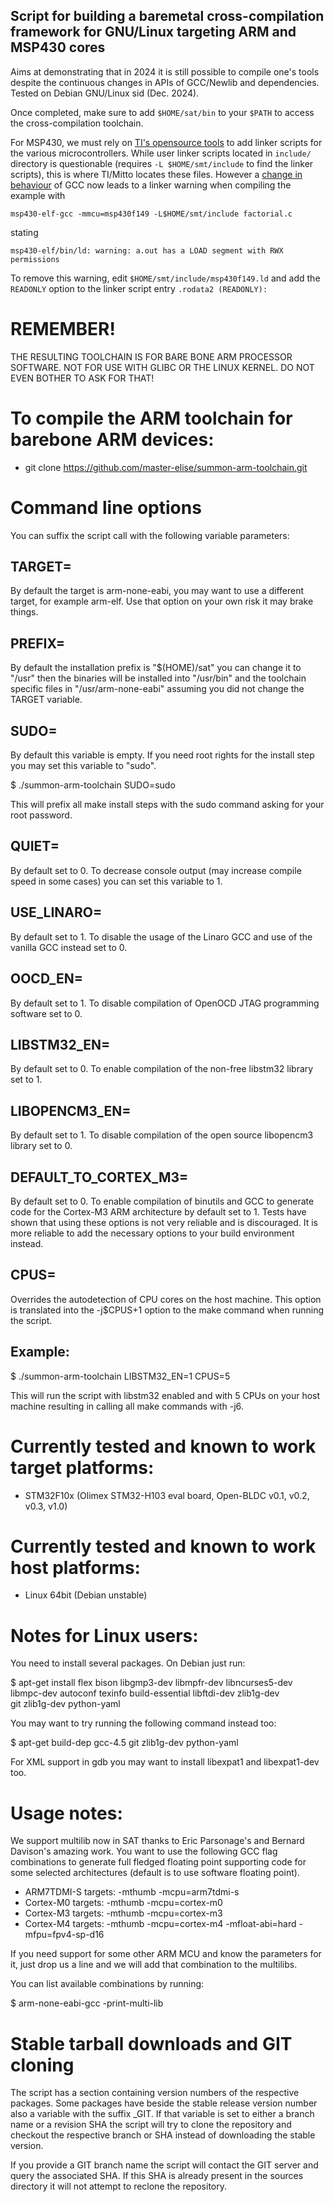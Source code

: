 ## Script for building a baremetal cross-compilation framework for GNU/Linux targeting ARM and MSP430 cores

Aims at demonstrating that in 2024 it is still possible to compile one's tools despite the continuous changes
in APIs of GCC/Newlib and dependencies. Tested on Debian GNU/Linux sid (Dec. 2024). 

Once completed, make sure to add ``$HOME/sat/bin`` to your ``$PATH`` to access the cross-compilation toolchain.

For MSP430, we must rely on [TI's opensource tools](https://www.ti.com/tool/MSP430-GCC-OPENSOURCE) to add
linker scripts for the various microcontrollers. While user linker scripts located in ``include/`` directory
is questionable (requires ``-L $HOME/smt/include`` to find the linker scripts), this is where TI/Mitto locates
these files. However a [change in behaviour](https://stackoverflow.com/questions/73429929/gnu-linker-elf-has-a-load-segment-with-rwx-permissions-embedded-arm-project)
of GCC now leads to a linker warning when compiling the example with
```
msp430-elf-gcc -mmcu=msp430f149 -L$HOME/smt/include factorial.c
```
stating
```
msp430-elf/bin/ld: warning: a.out has a LOAD segment with RWX permissions
```
To remove this warning, edit ``$HOME/smt/include/msp430f149.ld`` and add the ``READONLY`` option
to the linker script entry ``.rodata2 (READONLY):``

REMEMBER!
=========
THE RESULTING TOOLCHAIN IS FOR BARE BONE ARM PROCESSOR SOFTWARE. NOT FOR USE
WITH GLIBC OR THE LINUX KERNEL. DO NOT EVEN BOTHER TO ASK FOR THAT!

To compile the ARM toolchain for barebone ARM devices:
======================================================
* git clone https://github.com/master-elise/summon-arm-toolchain.git

Command line options
====================

You can suffix the script call with the following variable parameters:

TARGET=
-------

By default the target is arm-none-eabi, you may want to use a different target, for example arm-elf. Use that option on your own risk it may brake things.

PREFIX=
-------

By default the installation prefix is "$(HOME)/sat" you can change it to "/usr" then the binaries will be installed into "/usr/bin" and the toolchain specific
files in "/usr/arm-none-eabi" assuming you did not change the TARGET variable.

SUDO=
-----

By default this variable is empty. If you need root rights for the install
step you may set this variable to "sudo".

  $ ./summon-arm-toolchain SUDO=sudo

This will prefix all make install steps with the sudo command asking for
your root password.

QUIET=
------

By default set to 0. To decrease console output (may increase compile speed
in some cases) you can set this variable to 1.

USE_LINARO=
-----------

By default set to 1. To disable the usage of the Linaro GCC and use of the
vanilla GCC instead set to 0.

OOCD_EN=
--------

By default set to 1. To disable compilation of OpenOCD JTAG programming
software set to 0.

LIBSTM32_EN=
------------

By default set to 0. To enable compilation of the non-free libstm32 library
set to 1.

LIBOPENCM3_EN=
----------------

By default set to 1. To disable compilation of the open source libopencm3
library set to 0.

DEFAULT_TO_CORTEX_M3=
---------------------

By default set to 0. To enable compilation of binutils and GCC to generate code
for the Cortex-M3 ARM architecture by default set to 1. Tests have shown that
using these options is not very reliable and is discouraged. It is more
reliable to add the necessary options to your build environment instead.

CPUS=
-----

Overrides the autodetection of CPU cores on the host machine. This option
is translated into the -j$CPUS+1 option to the make command when running
the script.

Example:
--------

  $ ./summon-arm-toolchain LIBSTM32_EN=1 CPUS=5

This will run the script with libstm32 enabled and with 5 CPUs on your host
machine resulting in calling all make commands with -j6.

Currently tested and known to work target platforms:
====================================================

* STM32F10x (Olimex STM32-H103 eval board, Open-BLDC v0.1, v0.2, v0.3, v1.0)

Currently tested and known to work host platforms:
==================================================

* Linux 64bit (Debian unstable)

Notes for Linux users:
====================== 
You need to install several packages. On Debian just run:

  $ apt-get install flex bison libgmp3-dev libmpfr-dev libncurses5-dev \
    libmpc-dev autoconf texinfo build-essential libftdi-dev zlib1g-dev \
    git zlib1g-dev python-yaml

You may want to try running the following command instead too:

  $ apt-get build-dep gcc-4.5 git zlib1g-dev python-yaml

For XML support in gdb you may want to install libexpat1 and libexpat1-dev too. 

Usage notes:
============

We support multilib now in SAT thanks to Eric Parsonage's and Bernard
Davison's amazing work. You want to use the following GCC flag combinations to
generate full fledged floating point supporting code for some selected
architectures (default is to use software floating point).

* ARM7TDMI-S targets: -mthumb -mcpu=arm7tdmi-s
* Cortex-M0 targets: -mthumb -mcpu=cortex-m0
* Cortex-M3 targets: -mthumb -mcpu=cortex-m3
* Cortex-M4 targets: -mthumb -mcpu=cortex-m4 -mfloat-abi=hard -mfpu=fpv4-sp-d16

If you need support for some other ARM MCU and know the parameters for it,
just drop us a line and we will add that combination to the multilibs.

You can list available combinations by running:

  $ arm-none-eabi-gcc -print-multi-lib

Stable tarball downloads and GIT cloning
========================================

The script has a section containing version numbers of the respective packages.
Some packages have beside the stable release version number also a variable
with the suffix _GIT. If that variable is set to either a branch name or a
revision SHA the script will try to clone the repository and checkout the
respective branch or SHA instead of downloading the stable version.

If you provide a GIT branch name the script will contact the GIT server and
query the associated SHA. If this SHA is already present in the sources
directory it will not attempt to reclone the repository.
